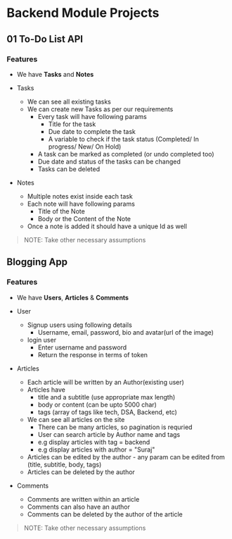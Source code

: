 # Backend Module Projects

## 01 To-Do List API

### Features

- We have **Tasks** and **Notes**

- Tasks

  - We can see all existing tasks
  - We can create new Tasks as per our requirements
    - Every task will have following params
      - Title for the task
      - Due date to complete the task
      - A variable to check if the task status (Completed/ In progress/ New/ On Hold)
    - A task can be marked as completed (or undo completed too)
    - Due date and status of the tasks can be changed
    - Tasks can be deleted

- Notes
  - Multiple notes exist inside each task
  - Each note will have following params
    - Title of the Note
    - Body or the Content of the Note
  - Once a note is added it should have a unique Id as well

> NOTE: Take other necessary assumptions

## Blogging App

### Features

- We have **Users**, **Articles** & **Comments**

- User

  - Signup users using following details
    - Username, email, password, bio and avatar(url of the image)
  - login user
    - Enter username and password
    - Return the response in terms of token

- Articles

  - Each article will be written by an Author(existing user)
  - Articles have
    - title and a subtitle (use appropriate max length)
    - body or content (can be upto 5000 char)
    - tags (array of tags like tech, DSA, Backend, etc)
  - We can see all articles on the site
    - There can be many articles, so pagination is requried
    - User can search article by Author name and tags
    - e.g display articles with tag = backend
    - e.g display articles with author = "Suraj"
  - Articles can be edited by the author - any param can be edited from (title, subtitle, body, tags)
  - Articles can be deleted by the author

- Comments
  - Comments are written within an article
  - Comments can also have an author
  - Comments can be deleted by the author of the article

> NOTE: Take other necessary assumptions
